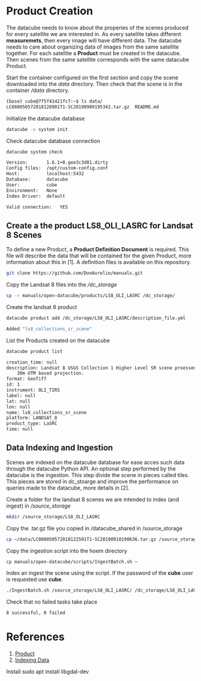 # Product Creation

The datacube needs to know about the properies of the scenes produced for every satellite we are interested in. As every satellite takes different **measuremets**, then every image will have different data. The datacube needs to care about organizing data of images from the same satellite together. For each satellite a **Product** must be created in the datacube. Then scenes from the same satellite corresponds with the same datacube Product. 

Start the container configured on the first section and copy the scene downloaded into the *data* directory. Then check that the scene is in the container */data* directory.

```sh
(base) cube@7f5f41421fc7:~$ ls data/
LC080050572018120901T1-SC20190909195342.tar.gz  README.md
```

Initialize the datacube database 

```sh 
datacube -v system init
```

Check datacube database connection

```sh 
datacube system check

Version:       1.6.1+0.gee3c3d81.dirty
Config files:  /opt/custom-config.conf
Host:          localhost:5432
Database:      datacube
User:          cube
Environment:   None
Index Driver:  default

Valid connection:	YES
```

## Create a the product LS8_OLI_LASRC for Landsat 8 Scenes

To define a new Product, a **Product Definition Document** is required. This file will describe the data that will be contained for the given Product, more information about this in [1]. A definition files is available on this repository.

```sh 
git clone https://github.com/DonAurelio/manuals.git
```
Copy the Landsat 8 files into the */dc_storage*

```sh 
cp -r manuals/open-datacube/products/LS8_OLI_LASRC /dc_storage/
```

Create the landsat 8 product

```sh 
datacube product add /dc_storage/LS8_OLI_LASRC/description_file.yml

Added "ls8_collections_sr_scene"
```

List the Products created on the datacube

```sh 
datacube product list

creation_time: null
description: Landsat 8 USGS Collection 1 Higher Level SR scene proessed using LaSRC.
    30m UTM based projection.
format: GeoTiff
id: 1
instrument: OLI_TIRS
label: null
lat: null
lon: null
name: ls8_collections_sr_scene
platform: LANDSAT_8
product_type: LaSRC
time: null
```

## Data Indexing and Ingestion

Scenes are indexed on the datacube database for ease acces such data through the datacube Python API. An optional step performed by the datacube is the ingestion. This step divide the scene in pieces called tiles. This pieces are stored in dc_stoarge and improve the performance on queries made to the datacube, more details in [2]. 

Create a folder for the landsat 8 scenes we are intended to index (and ingest) in */source_storage*

```sh 
mkdir /source_storage/LS8_OLI_LASRC
```

Copy the .tar.gz file you copied in /datacube_shared in /source_storage

```sh 
cp ~/data/LC080050572018122501T1-SC20190910190636.tar.gz /source_storage/LS8_OLI_LASRC
```

Copy the ingestion script into the hoem directory

```sh 
cp manuals/open-datacube/scripts/IngestBatch.sh ~
```

Index an ingest the scene using the script. If the password of the **cube** user is requested use **cube**. 

```sh 
./IngestBatch.sh /source_storage/LS8_OLI_LASRC/ /dc_storage/LS8_OLI_LASRC/ingest_file.yml /dc_storage/LS8_OLI_LASRC/mgen_script.py
```

Check that no failed tasks take place

```sh 
8 successful, 0 failed
```

# References

1. [Product](https://datacube-core.readthedocs.io/en/latest/architecture/data_model.html#product)
2. [Indexing Data](https://datacube-core.readthedocs.io/en/latest/ops/indexing.html#indexing-data)

Install sudo apt install libgdal-dev